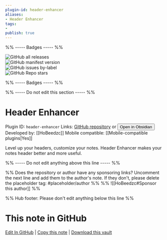 ```yaml
---
plugin-id: header-enhancer
aliases:
- Header Enhancer
tags: 
- 
publish: true
---
```


%% ----- Badges ----- %%

![GitHub all releases](https://img.shields.io/github/downloads/HoBeedzc/obsidian-header-enhancer-plugin/total?color=573E7A&logo=github&style=for-the-badge)   
![GitHub manifest version](https://img.shields.io/github/manifest-json/v/HoBeedzc/obsidian-header-enhancer-plugin?color=573E7A&logo=github&style=for-the-badge)   
![GitHub issues by-label](https://img.shields.io/github/issues/HoBeedzc/obsidian-header-enhancer-plugin/help%20wanted?color=573E7A&logo=github&style=for-the-badge)   
![GitHub Repo stars](https://img.shields.io/github/stars/HoBeedzc/obsidian-header-enhancer-plugin?color=573E7A&logo=github&style=for-the-badge)

%% ----- Badges ----- %%

%% ----- Do not edit this section ----- %%

# Header Enhancer

Plugin ID: `header-enhancer`
Links: [GitHub repository](https://github.com/HoBeedzc/obsidian-header-enhancer-plugin) or [<button id=HH>Open in Obsidian</button>](obsidian://show-plugin?id=header-enhancer)
Developed by: [[HoBeedzc]]
Mobile compatible: [[Mobile-compatible plugins|Yes]]

Level up your headers, customize your notes. Header Enhancer makes your notes header better and more useful.

%% ----- Do not edit anything above this line ----- %% 

%% Does the repository or author have any sponsoring links? Uncomment the next line and add them to the author's note. If they don't, please delete the placeholder tag: #placeholder/author %%
%% ![[HoBeedzc#Sponsor this author]] %%

%% Hub footer: Please don't edit anything below this line %%

# This note in GitHub

<span class="git-footer">[Edit In GitHub](https://github.dev/obsidian-community/obsidian-hub/blob/main/02%20-%20Community%20Expansions/02.05%20All%20Community%20Expansions/Plugins/header-enhancer.md "git-hub-edit-note") | [Copy this note](https://raw.githubusercontent.com/obsidian-community/obsidian-hub/main/02%20-%20Community%20Expansions/02.05%20All%20Community%20Expansions/Plugins/header-enhancer.md "git-hub-copy-note") | [Download this vault](https://github.com/obsidian-community/obsidian-hub/archive/refs/heads/main.zip "git-hub-download-vault") </span>

